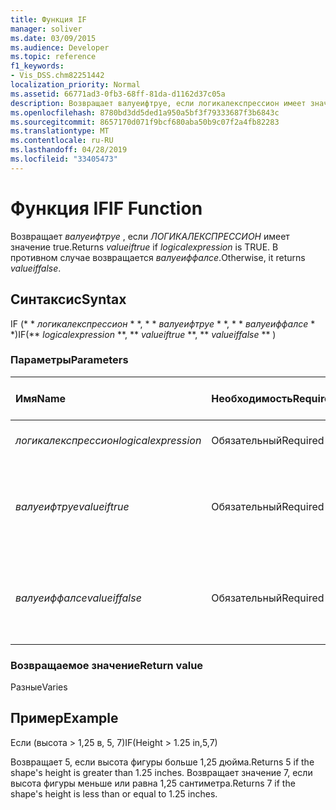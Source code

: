 ```yaml
---
title: Функция IF
manager: soliver
ms.date: 03/09/2015
ms.audience: Developer
ms.topic: reference
f1_keywords:
- Vis_DSS.chm82251442
localization_priority: Normal
ms.assetid: 66771ad3-0fb3-68ff-81da-d1162d37c05a
description: Возвращает валуеифтруе, если логикалекспрессион имеет значение TRUE. В противном случае возвращается валуеиффалсе.
ms.openlocfilehash: 8780bd3dd5ded1a950a5bf3f79333687f3b6843c
ms.sourcegitcommit: 8657170d071f9bcf680aba50b9c07f2a4fb82283
ms.translationtype: MT
ms.contentlocale: ru-RU
ms.lasthandoff: 04/28/2019
ms.locfileid: "33405473"
---
```

# <a name="if-function"></a><span data-ttu-id="f25f9-104">Функция IF</span><span class="sxs-lookup"><span data-stu-id="f25f9-104">IF Function</span></span>

<span data-ttu-id="f25f9-105">Возвращает _валуеифтруе_ , если _ЛОГИКАЛЕКСПРЕССИОН_ имеет значение true.</span><span class="sxs-lookup"><span data-stu-id="f25f9-105">Returns  _valueiftrue_ if  _logicalexpression_ is TRUE.</span></span> <span data-ttu-id="f25f9-106">В противном случае возвращается _валуеиффалсе_.</span><span class="sxs-lookup"><span data-stu-id="f25f9-106">Otherwise, it returns  _valueiffalse_.</span></span>
  
## <a name="syntax"></a><span data-ttu-id="f25f9-107">Синтаксис</span><span class="sxs-lookup"><span data-stu-id="f25f9-107">Syntax</span></span>

<span data-ttu-id="f25f9-108">IF (\* \* *логикалекспрессион* \* \*, \* \* *валуеифтруе* \* \*, \* \* *валуеиффалсе* \* \*)</span><span class="sxs-lookup"><span data-stu-id="f25f9-108">IF(\*\* *logicalexpression* \*\*, \*\* *valueiftrue* \*\*, \*\* *valueiffalse* \*\* )</span></span> 
  
### <a name="parameters"></a><span data-ttu-id="f25f9-109">Параметры</span><span class="sxs-lookup"><span data-stu-id="f25f9-109">Parameters</span></span>

|<span data-ttu-id="f25f9-110">**Имя**</span><span class="sxs-lookup"><span data-stu-id="f25f9-110">**Name**</span></span>|<span data-ttu-id="f25f9-111">**Необходимость**</span><span class="sxs-lookup"><span data-stu-id="f25f9-111">**Required/Optional**</span></span>|<span data-ttu-id="f25f9-112">**Тип данных**</span><span class="sxs-lookup"><span data-stu-id="f25f9-112">**Data Type**</span></span>|<span data-ttu-id="f25f9-113">**Описание**</span><span class="sxs-lookup"><span data-stu-id="f25f9-113">**Description**</span></span>|
|:-----|:-----|:-----|:-----|
| <span data-ttu-id="f25f9-114">_логикалекспрессион_</span><span class="sxs-lookup"><span data-stu-id="f25f9-114">_logicalexpression_</span></span> <br/> |<span data-ttu-id="f25f9-115">Обязательный</span><span class="sxs-lookup"><span data-stu-id="f25f9-115">Required</span></span>  <br/> |<span data-ttu-id="f25f9-116">**String**</span><span class="sxs-lookup"><span data-stu-id="f25f9-116">**String**</span></span> <br/> |<span data-ttu-id="f25f9-117">Вычисляемое выражение.</span><span class="sxs-lookup"><span data-stu-id="f25f9-117">Expression to evaluate.</span></span>  <br/> |
| <span data-ttu-id="f25f9-118">_валуеифтруе_</span><span class="sxs-lookup"><span data-stu-id="f25f9-118">_valueiftrue_</span></span> <br/> |<span data-ttu-id="f25f9-119">Обязательный</span><span class="sxs-lookup"><span data-stu-id="f25f9-119">Required</span></span>  <br/> |<span data-ttu-id="f25f9-120">**Разные**</span><span class="sxs-lookup"><span data-stu-id="f25f9-120">**Varies**</span></span> <br/> |<span data-ttu-id="f25f9-121">Значение, возвращаемое, если _логикалекспрессион_ имеет значение true.</span><span class="sxs-lookup"><span data-stu-id="f25f9-121">Value to return if  _logicalexpression_ is true.</span></span>  <br/> |
| <span data-ttu-id="f25f9-122">_валуеиффалсе_</span><span class="sxs-lookup"><span data-stu-id="f25f9-122">_valueiffalse_</span></span> <br/> |<span data-ttu-id="f25f9-123">Обязательный</span><span class="sxs-lookup"><span data-stu-id="f25f9-123">Required</span></span>  <br/> |<span data-ttu-id="f25f9-124">**Разные**</span><span class="sxs-lookup"><span data-stu-id="f25f9-124">**Varies**</span></span> <br/> | <span data-ttu-id="f25f9-125">Значение, возвращаемое, если _логикалекспрессион_ имеет значение false.</span><span class="sxs-lookup"><span data-stu-id="f25f9-125">Value to return if  _logicalexpression_ is false.</span></span>  <br/> |
   
### <a name="return-value"></a><span data-ttu-id="f25f9-126">Возвращаемое значение</span><span class="sxs-lookup"><span data-stu-id="f25f9-126">Return value</span></span>

<span data-ttu-id="f25f9-127">Разные</span><span class="sxs-lookup"><span data-stu-id="f25f9-127">Varies</span></span>
  
## <a name="example"></a><span data-ttu-id="f25f9-128">Пример</span><span class="sxs-lookup"><span data-stu-id="f25f9-128">Example</span></span>

<span data-ttu-id="f25f9-129">Если (высота \> 1,25 в, 5, 7)</span><span class="sxs-lookup"><span data-stu-id="f25f9-129">IF(Height \> 1.25 in,5,7)</span></span>
  
<span data-ttu-id="f25f9-130">Возвращает 5, если высота фигуры больше 1,25 дюйма.</span><span class="sxs-lookup"><span data-stu-id="f25f9-130">Returns 5 if the shape's height is greater than 1.25 inches.</span></span> <span data-ttu-id="f25f9-131">Возвращает значение 7, если высота фигуры меньше или равна 1,25 сантиметра.</span><span class="sxs-lookup"><span data-stu-id="f25f9-131">Returns 7 if the shape's height is less than or equal to 1.25 inches.</span></span>
  

